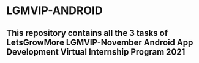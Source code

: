 # LGMVIP-ANDROID

## This repository contains all the 3 tasks of LetsGrowMore LGMVIP-November Android App Development Virtual Internship Program 2021
